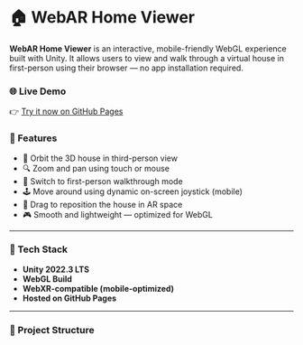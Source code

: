 # 🏠 WebAR Home Viewer

**WebAR Home Viewer** is an interactive, mobile-friendly WebGL experience built with Unity. It allows users to view and walk through a virtual house in first-person using their browser — no app installation required.

### 🌐 Live Demo  
👉 [Try it now on GitHub Pages](https://yongzhix.github.io/WebARhomeviewer/)

### 📱 Features

- 🔄 Orbit the 3D house in third-person view
- 🔍 Zoom and pan using touch or mouse
- 🚶 Switch to first-person walkthrough mode
- 🕹️ Move around using dynamic on-screen joystick (mobile)
- 🤏 Drag to reposition the house in AR space
- 🎮 Smooth and lightweight — optimized for WebGL

---

### 🧰 Tech Stack

- **Unity 2022.3 LTS**
- **WebGL Build**
- **WebXR-compatible (mobile-optimized)**
- **Hosted on GitHub Pages**

---

### 📂 Project Structure

